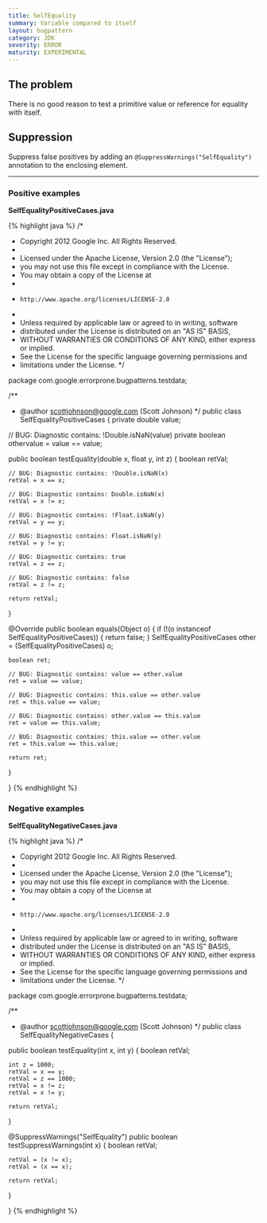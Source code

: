```yaml
---
title: SelfEquality
summary: Variable compared to itself
layout: bugpattern
category: JDK
severity: ERROR
maturity: EXPERIMENTAL
---
```


<!--
*** AUTO-GENERATED, DO NOT MODIFY ***
To make changes, edit the @BugPattern annotation or the explanation in docs/bugpattern.
-->

## The problem
There is no good reason to test a primitive value or reference for equality with itself.

## Suppression
Suppress false positives by adding an `@SuppressWarnings("SelfEquality")` annotation to the enclosing element.

----------

### Positive examples
__SelfEqualityPositiveCases.java__

{% highlight java %}
/*
 * Copyright 2012 Google Inc. All Rights Reserved.
 *
 * Licensed under the Apache License, Version 2.0 (the "License");
 * you may not use this file except in compliance with the License.
 * You may obtain a copy of the License at
 *
 *     http://www.apache.org/licenses/LICENSE-2.0
 *
 * Unless required by applicable law or agreed to in writing, software
 * distributed under the License is distributed on an "AS IS" BASIS,
 * WITHOUT WARRANTIES OR CONDITIONS OF ANY KIND, either express or implied.
 * See the License for the specific language governing permissions and
 * limitations under the License.
 */

package com.google.errorprone.bugpatterns.testdata;

/**
 * @author scottjohnson@google.com (Scott Johnson)
 */
public class SelfEqualityPositiveCases {
  private double value;
  
  // BUG: Diagnostic contains: !Double.isNaN(value)
  private boolean othervalue = value == value;

  public boolean testEquality(double x, float y, int z) {
    boolean retVal;

    // BUG: Diagnostic contains: !Double.isNaN(x)
    retVal = x == x;
    
    // BUG: Diagnostic contains: Double.isNaN(x)
    retVal = x != x;
    
    // BUG: Diagnostic contains: !Float.isNaN(y)
    retVal = y == y;
    
    // BUG: Diagnostic contains: Float.isNaN(y)
    retVal = y != y;
    
    // BUG: Diagnostic contains: true
    retVal = z == z;
    
    // BUG: Diagnostic contains: false
    retVal = z != z;

    return retVal;
  }

  @Override
  public boolean equals(Object o) {
    if (!(o instanceof SelfEqualityPositiveCases)) {
      return false;
    }
    SelfEqualityPositiveCases other = (SelfEqualityPositiveCases) o;

    boolean ret;

    // BUG: Diagnostic contains: value == other.value
    ret = value == value;
    
    // BUG: Diagnostic contains: this.value == other.value
    ret = this.value == value;
    
    // BUG: Diagnostic contains: other.value == this.value
    ret = value == this.value;
    
    // BUG: Diagnostic contains: this.value == other.value
    ret = this.value == this.value;

    return ret;
  }

}
{% endhighlight %}

### Negative examples
__SelfEqualityNegativeCases.java__

{% highlight java %}
/*
 * Copyright 2012 Google Inc. All Rights Reserved.
 *
 * Licensed under the Apache License, Version 2.0 (the "License");
 * you may not use this file except in compliance with the License.
 * You may obtain a copy of the License at
 *
 *     http://www.apache.org/licenses/LICENSE-2.0
 *
 * Unless required by applicable law or agreed to in writing, software
 * distributed under the License is distributed on an "AS IS" BASIS,
 * WITHOUT WARRANTIES OR CONDITIONS OF ANY KIND, either express or implied.
 * See the License for the specific language governing permissions and
 * limitations under the License.
 */

package com.google.errorprone.bugpatterns.testdata;

/**
 * @author scottjohnson@google.com (Scott Johnson)
 */
public class SelfEqualityNegativeCases {

  public boolean testEquality(int x, int y) {
    boolean retVal;

    int z = 1000;
    retVal = x == y;
    retVal = z == 1000;
    retVal = x != z;
    retVal = x != y;

    return retVal;
  }

  @SuppressWarnings("SelfEquality")
  public boolean testSuppressWarnings(int x) {
    boolean retVal;

    retVal = (x != x);
    retVal = (x == x);

    return retVal;
  }

}
{% endhighlight %}

